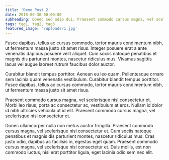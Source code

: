 ```yaml
---
title: 'Demo Post 2'
date: 2018-06-30 00:00:00
subheading: Donec sed odio dui. Praesent commodo cursus magna, vel scelerisque nisl consectetur et.
tags: tag1, tag2, tag3
featured_image: '/uploads/1.jpg'
---
```

Fusce dapibus, tellus ac cursus commodo, tortor mauris condimentum nibh, ut fermentum massa justo sit amet risus. Integer posuere erat a ante venenatis dapibus posuere velit aliquet. Cum sociis natoque penatibus et magnis dis parturient montes, nascetur ridiculus mus. Vivamus sagittis lacus vel augue laoreet rutrum faucibus dolor auctor.

Curabitur blandit tempus porttitor. Aenean eu leo quam. Pellentesque ornare sem lacinia quam venenatis vestibulum. Curabitur blandit tempus porttitor. Fusce dapibus, tellus ac cursus commodo, tortor mauris condimentum nibh, ut fermentum massa justo sit amet risus.

Praesent commodo cursus magna, vel scelerisque nisl consectetur et. Morbi leo risus, porta ac consectetur ac, vestibulum at eros. Nullam id dolor id nibh ultricies vehicula ut id elit. Praesent commodo cursus magna, vel scelerisque nisl consectetur et.

Donec ullamcorper nulla non metus auctor fringilla. Praesent commodo cursus magna, vel scelerisque nisl consectetur et. Cum sociis natoque penatibus et magnis dis parturient montes, nascetur ridiculus mus. Cras justo odio, dapibus ac facilisis in, egestas eget quam. Praesent commodo cursus magna, vel scelerisque nisl consectetur et. Duis mollis, est non commodo luctus, nisi erat porttitor ligula, eget lacinia odio sem nec elit.